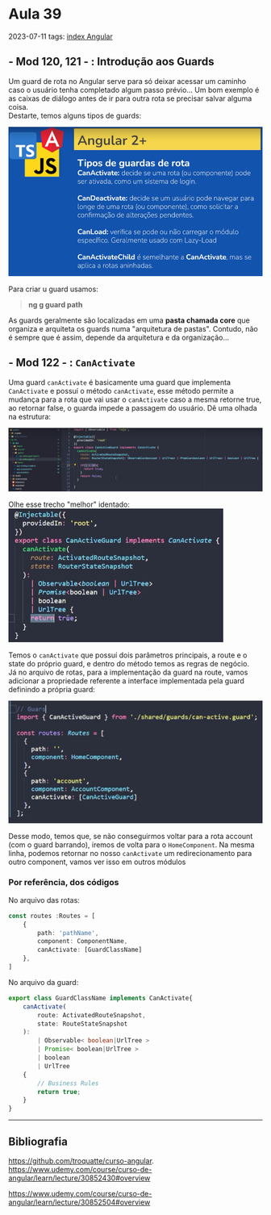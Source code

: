 # Aula 39
2023-07-11
tags: [index Angular](../index%20Angular.md)

## - Mod 120, 121 - : Introdução aos Guards

Um guard de rota no Angular serve para só deixar acessar um caminho caso o usuário tenha completado algum passo prévio... Um bom exemplo é as caixas de diálogo antes de ir para outra rota se precisar salvar alguma coisa.  
Destarte, temos alguns tipos de guards:

![](../img/Pasted%20image%2020230711091325.png)

Para criar u guard usamos:
> **ng g guard path**

As guards geralmente são localizadas em uma **pasta chamada core** que organiza e arquiteta os guards numa "arquitetura de pastas". Contudo, não é sempre que é assim, depende da arquitetura e da organização...

## - Mod 122 - : `CanActivate`

Uma guard `canActivate` é basicamente uma guard que implementa `CanActivate` e possuí o método `canActivate`, esse método permite a mudança para a rota que vai usar o `canActivate` caso a mesma retorne true, ao retornar false, o guarda impede a passagem do usuário. Dê uma olhada na estrutura:

![](../img/Pasted%20image%2020230711092849.png)

Olhe esse trecho "melhor" identado:
![](../img/Pasted%20image%2020230711112902.png)

Temos o `canActivate` que possuí dois parâmetros principais, a route e o state do próprio guard, e dentro do método temos as regras de negócio.  
Já no arquivo de rotas, para a implementação da guard na route, vamos adicionar a propriedade referente a interface implementada pela guard definindo a própria guard:

![](../img/Pasted%20image%2020230711113405.png)

Desse modo, temos que, se não conseguirmos voltar para a rota account (com o guard barrando), iremos de volta para o `HomeComponent`. Na mesma linha, podemos retornar no nosso `canActivate` um redirecionamento para outro component, vamos ver isso em outros módulos

### Por referência, dos códigos

No arquivo das rotas:
~~~ts
const routes :Routes = [
	{
		path: 'pathName',
		component: ComponentName,
		canActivate: [GuardClassName]
	},
]
~~~

No arquivo da guard:
~~~ts
export class GuardClassName implements CanActivate{
	canActivate(
		route: ActivatedRouteSnapshot,
		state: RouteStateSnapshot
	):
		| Observable< boolean|UrlTree > 
		| Promise< boolean|UrlTree >
		| boolean
		| UrlTree
	{
		// Business Rules
		return true;
	}
}
~~~


-----------------------------------------------
## Bibliografia

https://github.com/troquatte/curso-angular.  
https://www.udemy.com/course/curso-de-angular/learn/lecture/30852430#overview

https://www.udemy.com/course/curso-de-angular/learn/lecture/30852504#overview